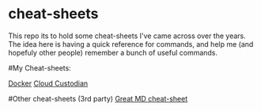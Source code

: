 # cheat-sheets

This repo its to hold some cheat-sheets I've came across over the years.
The idea here is having a quick reference for commands, and help me (and hopefuly other people) remember a bunch of useful commands.

#My Cheat-sheets:

[Docker](https://github.com/gmagella-aws/cheat-sheets/blob/master/cloud-custodian.md)
[Cloud Custodian](https://github.com/gmagella-aws/cheat-sheets/blob/master/cloud-custodian.md)

#Other cheat-sheets (3rd party)
[Great MD cheat-sheet](https://github.com/adam-p/markdown-here/wiki/Markdown-Cheatsheet)

